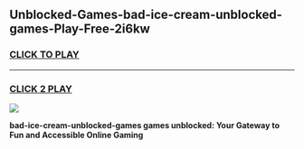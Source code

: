 
## Unblocked-Games-bad-ice-cream-unblocked-games-Play-Free-2i6kw
<h3>
<a href="https://premium76.site?title=bad-ice-cream-unblocked-games&ref=20M">CLICK TO PLAY</a></h3>
<hr>

<h3>
<a href="https://premium76.site?title=bad-ice-cream-unblocked-games&ref=20M">CLICK 2 PLAY</a>
  
</h3>

<a href="https://premium76.site?title=bad-ice-cream-unblocked-games&ref=19M"><img src="https://clearcache.store/games.png"></a>


**bad-ice-cream-unblocked-games games unblocked: Your Gateway to Fun and Accessible Online Gaming**
